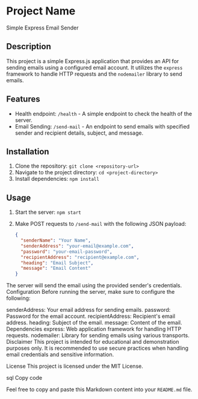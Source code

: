 # Project Name

Simple Express Email Sender

## Description

This project is a simple Express.js application that provides an API for sending emails using a configured email account. It utilizes the `express` framework to handle HTTP requests and the `nodemailer` library to send emails.

## Features

- Health endpoint: `/health` - A simple endpoint to check the health of the server.
- Email Sending: `/send-mail` - An endpoint to send emails with specified sender and recipient details, subject, and message.

## Installation

1. Clone the repository: `git clone <repository-url>`
2. Navigate to the project directory: `cd <project-directory>`
3. Install dependencies: `npm install`

## Usage

1. Start the server: `npm start`
2. Make POST requests to `/send-mail` with the following JSON payload:

   ```json
   {
     "senderName": "Your Name",
     "senderAddress": "your-email@example.com",
     "password": "your-email-password",
     "recipientAddress": "recipient@example.com",
     "heading": "Email Subject",
     "message": "Email Content"
   }

The server will send the email using the provided sender's credentials.
Configuration
Before running the server, make sure to configure the following:

senderAddress: Your email address for sending emails.
password: Password for the email account.
recipientAddress: Recipient's email address.
heading: Subject of the email.
message: Content of the email.
Dependencies
express: Web application framework for handling HTTP requests.
nodemailer: Library for sending emails using various transports.
Disclaimer
This project is intended for educational and demonstration purposes only. It is recommended to use secure practices when handling email credentials and sensitive information.

License
This project is licensed under the MIT License.

sql
Copy code

Feel free to copy and paste this Markdown content into your `README.md` file.
